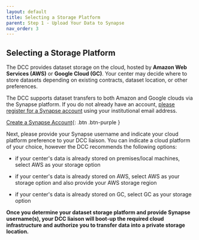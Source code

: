 ```yaml
---
layout: default
title: Selecting a Storage Platform
parent: Step 1 - Upload Your Data to Synapse
nav_order: 3
---
```


## Selecting a Storage Platform

The DCC provides dataset storage on the cloud, hosted by __Amazon Web Services (AWS)__ or __Google Cloud (GC)__. 
Your center may decide where to store datasets depending on existing contracts, dataset location, or other preferences. 

The DCC supports dataset transfers to both Amazon and Google clouds via the Synapse platform. If you do not already have an account, [please register for a Synapse account](https://www.synapse.org/#!RegisterAccount:0) using your institutional email address.  

[Create a Synapse Account](https://www.synapse.org/#!RegisterAccount:0){: .btn .btn-purple }

Next, please provide your Synapse username and indicate your cloud platform preference to your DCC liaison. You can indicate a cloud platform of your choice, however the DCC recommends the following options:

- if your center's data is already stored on premises/local machines, select AWS as your storage option

- if your center's data is already stored on AWS, select AWS as your storage option and also provide your AWS storage region

- if your center's data is already stored on GC, select GC as your storage option

__Once you determine your dataset storage platform and provide Synapse username(s), your DCC liaison will boot-up the required cloud infrastructure and authorize you to transfer data into a private storage location.__